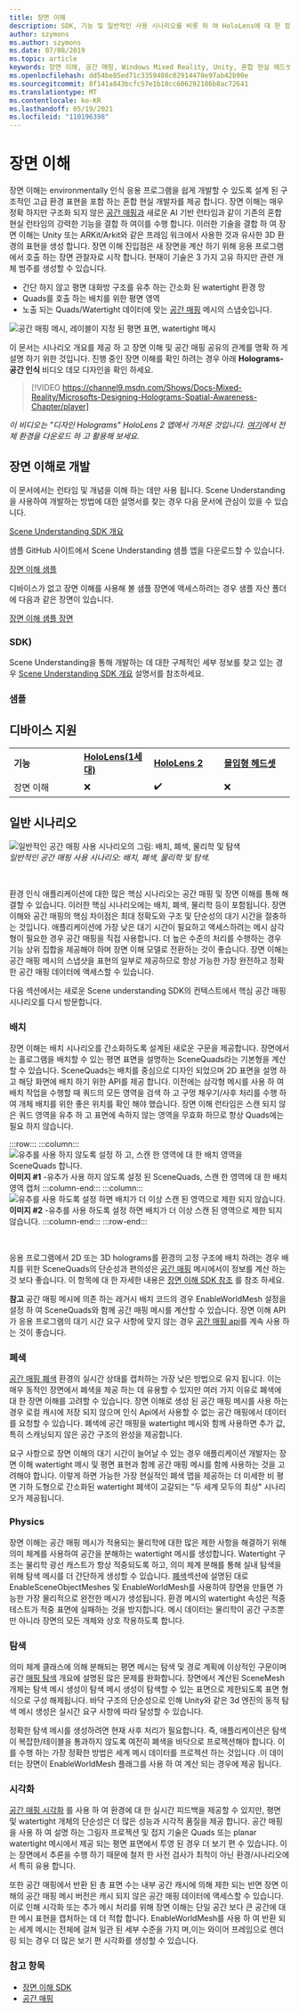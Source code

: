 ```yaml
---
title: 장면 이해
description: SDK, 기능 및 일반적인 사용 시나리오를 비롯 하 여 HoloLens에 대 한 장면 이해를 통해 개발 하는 방법에 대해 알아봅니다.
author: szymons
ms.author: szymons
ms.date: 07/08/2019
ms.topic: article
keywords: 장면 이해, 공간 매핑, Windows Mixed Reality, Unity, 혼합 현실 헤드셋, windows mixed reality 헤드셋, 가상 현실 헤드셋, HoloLens, 폐색, SDK
ms.openlocfilehash: dd54be85ed71c3359408c02914470e97ab42b90e
ms.sourcegitcommit: 8f141a843bcfc57e1b18cc606292186b8ac72641
ms.translationtype: MT
ms.contentlocale: ko-KR
ms.lasthandoff: 05/19/2021
ms.locfileid: "110196398"
---
```

# <a name="scene-understanding"></a>장면 이해

장면 이해는 environmentally 인식 응용 프로그램을 쉽게 개발할 수 있도록 설계 된 구조적인 고급 환경 표현을 포함 하는 혼합 현실 개발자를 제공 합니다. 장면 이해는 매우 정확 하지만 구조화 되지 않은 [공간 매핑과](spatial-mapping.md) 새로운 AI 기반 런타임과 같이 기존의 혼합 현실 런타임의 강력한 기능을 결합 하 여이를 수행 합니다. 이러한 기술을 결합 하 여 장면 이해는 Unity 또는 ARKit/Arkit와 같은 프레임 워크에서 사용한 것과 유사한 3D 환경의 표현을 생성 합니다. 장면 이해 진입점은 새 장면을 계산 하기 위해 응용 프로그램에서 호출 하는 장면 관찰자로 시작 합니다. 현재이 기술은 3 가지 고유 하지만 관련 개체 범주를 생성할 수 있습니다.

* 간단 하지 않고 평면 대화방 구조를 유추 하는 간소화 된 watertight 환경 망
* Quads를 호출 하는 배치를 위한 평면 영역
* 노출 되는 Quads/Watertight 데이터에 맞는 [공간 매핑](spatial-mapping.md) 메시의 스냅숏입니다.

![공간 매핑 메시, 레이블이 지정 된 평면 표면, watertight 메시](images/SUScenarios.png)

이 문서는 시나리오 개요를 제공 하 고 장면 이해 및 공간 매핑 공유의 관계를 명확 하 게 설명 하기 위한 것입니다. 진행 중인 장면 이해를 확인 하려는 경우 아래 **Holograms-공간 인식** 비디오 데모 디자인을 확인 하세요.

> [!VIDEO https://channel9.msdn.com/Shows/Docs-Mixed-Reality/Microsofts-Designing-Holograms-Spatial-Awareness-Chapter/player]

*이 비디오는 "디자인 Holograms" HoloLens 2 앱에서 가져온 것입니다. [여기](https://aka.ms/dhapp)에서 전체 환경을 다운로드 하 고 활용해 보세요.*

## <a name="developing-with-scene-understanding"></a>장면 이해로 개발

이 문서에서는 런타임 및 개념을 이해 하는 데만 사용 됩니다. Scene Understanding을 사용하여 개발하는 방법에 대한 설명서를 찾는 경우 다음 문서에 관심이 있을 수 있습니다.

[Scene Understanding SDK 개요](../develop/platform-capabilities-and-apis/scene-understanding-SDK.md)

샘플 GitHub 사이트에서 Scene Understanding 샘플 앱을 다운로드할 수 있습니다.

[장면 이해 샘플](https://github.com/microsoft/MixedReality-SceneUnderstanding-Samples)

디바이스가 없고 장면 이해를 사용해 볼 샘플 장면에 액세스하려는 경우 샘플 자산 폴더에 다음과 같은 장면이 있습니다.

[장면 이해 샘플 장면](https://github.com/sceneunderstanding-microsoft/unitysample/tree/master/Assets/Resources/SerializedScenesForPCPath)

### <a name="sdk"></a>SDK)

Scene Understanding을 통해 개발하는 데 대한 구체적인 세부 정보를 찾고 있는 경우 [Scene Understanding SDK 개요](../develop/platform-capabilities-and-apis/scene-understanding-SDK.md) 설명서를 참조하세요.

### <a name="sample"></a>샘플

## <a name="device-support"></a>디바이스 지원

<table>
    <colgroup>
    <col width="25%" />
    <col width="25%" />
    <col width="25%" />
    <col width="25%" />
    </colgroup>
    <tr>
        <td><strong>기능</strong></td>
        <td><a href="/hololens/hololens1-hardware"><strong>HoloLens(1세대)</strong></a></td>
        <td><a href="https://docs.microsoft.com/hololens/hololens2-hardware"><strong>HoloLens 2</strong></td>
        <td><a href="../discover/immersive-headset-hardware-details.md"><strong>몰입형 헤드셋</strong></a></td>
    </tr>
     <tr>
        <td>장면 이해</td>
        <td>❌</td>
        <td>✔️</td>
        <td>❌</td>
    </tr>
</table>

## <a name="common-usage-scenarios"></a>일반 시나리오

![일반적인 공간 매핑 사용 시나리오의 그림: 배치, 폐색, 물리학 및 탐색](images/sm-concepts-1000px.png)<br>
*일반적인 공간 매핑 사용 시나리오: 배치, 폐색, 물리학 및 탐색.*

<br>

환경 인식 애플리케이션에 대한 많은 핵심 시나리오는 공간 매핑 및 장면 이해를 통해 해결할 수 있습니다. 이러한 핵심 시나리오에는 배치, 폐색, 물리학 등이 포함됩니다. 장면 이해와 공간 매핑의 핵심 차이점은 최대 정확도와 구조 및 단순성의 대기 시간을 절충하는 것입니다. 애플리케이션에 가장 낮은 대기 시간이 필요하고 액세스하려는 메시 삼각형이 필요한 경우 공간 매핑을 직접 사용합니다. 더 높은 수준의 처리를 수행하는 경우 기능 상위 집합을 제공해야 하며 장면 이해 모델로 전환하는 것이 좋습니다. 장면 이해는 공간 매핑 메시의 스냅샷을 표현의 일부로 제공하므로 항상 가능한 가장 완전하고 정확한 공간 매핑 데이터에 액세스할 수 있습니다.

다음 섹션에서는 새로운 Scene understanding SDK의 컨텍스트에서 핵심 공간 매핑 시나리오를 다시 방문합니다.

### <a name="placement"></a>배치

장면 이해는 배치 시나리오를 간소화하도록 설계된 새로운 구문을 제공합니다. 장면에서는 홀로그램을 배치할 수 있는 평면 표면을 설명하는 SceneQuads라는 기본형을 계산할 수 있습니다. SceneQuads는 배치를 중심으로 디자인 되었으며 2D 표면을 설명 하 고 해당 화면에 배치 하기 위한 API를 제공 합니다. 이전에는 삼각형 메시를 사용 하 여 배치 작업을 수행할 때 쿼드의 모든 영역을 검색 하 고 구멍 채우기/사후 처리를 수행 하 여 개체 배치를 위한 좋은 위치를 확인 해야 했습니다. 장면 이해 런타임은 스캔 되지 않은 쿼드 영역을 유추 하 고 표면에 속하지 않는 영역을 무효화 하므로 항상 Quads에는 필요 하지 않습니다.

:::row:::
    :::column:::
       ![유추를 사용 하지 않도록 설정 하 고, 스캔 한 영역에 대 한 배치 영역을 SceneQuads 합니다.](images/SUQuads.png)<br>
       **이미지 #1** -유추가 사용 하지 않도록 설정 된 SceneQuads, 스캔 한 영역에 대 한 배치 영역 캡처
    :::column-end:::
        :::column:::
       ![유추를 사용 하도록 설정 하면 배치가 더 이상 스캔 된 영역으로 제한 되지 않습니다.](images/SUWatertight.png)<br>
        **이미지 #2** -유추를 사용 하도록 설정 하면 배치가 더 이상 스캔 된 영역으로 제한 되지 않습니다.
    :::column-end:::
:::row-end:::

<br>


응용 프로그램에서 2D 또는 3D holograms를 환경의 고정 구조에 배치 하려는 경우 배치를 위한 SceneQuads의 단순성과 편의성은 [공간 매핑](spatial-mapping.md) 메시에서이 정보를 계산 하는 것 보다 좋습니다. 이 항목에 대 한 자세한 내용은 [장면 이해 SDK 참조](../develop/platform-capabilities-and-apis/scene-understanding-SDK.md) 를 참조 하세요.

**참고** 공간 매핑 메시에 의존 하는 레거시 배치 코드의 경우 EnableWorldMesh 설정을 설정 하 여 SceneQuads와 함께 공간 매핑 메시를 계산할 수 있습니다. 장면 이해 API가 응용 프로그램의 대기 시간 요구 사항에 맞지 않는 경우 [공간 매핑 api](spatial-mapping.md#placement)를 계속 사용 하는 것이 좋습니다.

### <a name="occlusion"></a>폐색

[공간 매핑 폐색](spatial-mapping.md#occlusion) 환경의 실시간 상태를 캡처하는 가장 낮은 방법으로 유지 됩니다. 이는 매우 동적인 장면에서 폐색을 제공 하는 데 유용할 수 있지만 여러 가지 이유로 폐색에 대 한 장면 이해를 고려할 수 있습니다. 장면 이해로 생성 된 공간 매핑 메시를 사용 하는 경우 로컬 캐시에 저장 되지 않으며 인식 Api에서 사용할 수 없는 공간 매핑에서 데이터를 요청할 수 있습니다. 폐색에 공간 매핑을 watertight 메시와 함께 사용하면 추가 값, 특히 스캐닝되지 않은 공간 구조의 완성을 제공합니다.

요구 사항으로 장면 이해의 대기 시간이 늘어날 수 있는 경우 애플리케이션 개발자는 장면 이해 watertight 메시 및 평면 표현과 함께 공간 매핑 메시를 함께 사용하는 것을 고려해야 합니다. 이렇게 하면 가능한 가장 현실적인 폐색 맵을 제공하는 더 미세한 비 평면 기하 도형으로 간소화된 watertight 폐색이 고갈되는 "두 세계 모두의 최상" 시나리오가 제공됩니다.

### <a name="physics"></a>Physics

장면 이해는 공간 매핑 메시가 적용되는 물리학에 대한 많은 제한 사항을 해결하기 위해 의미 체계를 사용하여 공간을 분해하는 watertight 메시를 생성합니다. Watertight 구조는 물리학 광선 캐스트가 항상 적중되도록 하고, 의미 체계 분해를 통해 실내 탐색을 위해 탐색 메시를 더 간단하게 생성할 수 있습니다. [폐색](#occlusion)섹션에 설명된 대로 EnableSceneObjectMeshes 및 EnableWorldMesh를 사용하여 장면을 만들면 가능한 가장 물리적으로 완전한 메시가 생성됩니다. 환경 메시의 watertight 속성은 적중 테스트가 적중 표면에 실패하는 것을 방지합니다. 메시 데이터는 물리학이 공간 구조뿐만 아니라 장면의 모든 개체와 상호 작용하도록 합니다.

### <a name="navigation"></a>탐색

의미 체계 클래스에 의해 분해되는 평면 메시는 탐색 및 경로 계획에 이상적인 구문이며 공간 [매핑 탐색](spatial-mapping.md#navigation) 개요에 설명된 많은 문제를 완화합니다. 장면에서 계산된 SceneMesh 개체는 탐색 메시 생성이 탐색 메시 생성이 탐색할 수 있는 표면으로 제한되도록 표면 형식으로 구성 해제됩니다. 바닥 구조의 단순성으로 인해 Unity와 같은 3d 엔진의 동적 탐색 메시 생성은 실시간 요구 사항에 따라 달성할 수 있습니다.

정확한 탐색 메시를 생성하려면 현재 사후 처리가 필요합니다. 즉, 애플리케이션은 탐색이 복잡한/테이블을 통과하지 않도록 여전히 폐색을 바닥으로 프로젝션해야 합니다. 이를 수행 하는 가장 정확한 방법은 세계 메시 데이터를 프로젝션 하는 것입니다 .이 데이터는 장면이 EnableWorldMesh 플래그를 사용 하 여 계산 되는 경우에 제공 됩니다.

### <a name="visualization"></a>시각화

[공간 매핑 시각화](spatial-mapping.md#visualization) 를 사용 하 여 환경에 대 한 실시간 피드백을 제공할 수 있지만, 평면 및 watertight 개체의 단순성은 더 많은 성능과 시각적 품질을 제공 합니다. 공간 매핑을 사용 하 여 설명 하는 그림자 프로젝션 및 접지 기술은 Quads 또는 planar watertight 메시에서 제공 되는 평면 표면에서 투영 된 경우 더 보기 편 수 있습니다. 이는 장면에서 추론을 수행 하기 때문에 철저 한 사전 검사가 최적이 아닌 환경/시나리오에서 특히 유용 합니다.

또한 공간 매핑에서 반환 된 총 표면 수는 내부 공간 캐시에 의해 제한 되는 반면 장면 이해의 공간 매핑 메시 버전은 캐시 되지 않은 공간 매핑 데이터에 액세스할 수 있습니다. 이로 인해 시각화 또는 추가 메시 처리를 위해 장면 이해는 단일 공간 보다 큰 공간에 대 한 메시 표현을 캡처하는 데 더 적합 합니다. EnableWorldMesh를 사용 하 여 반환 되는 세계 메시는 전체에 걸쳐 일관 된 세부 수준을 가지 며,이는 와이어 프레임으로 렌더링 되는 경우 더 많은 보기 편 시각화를 생성할 수 있습니다.

### <a name="see-also"></a>참고 항목

* [장면 이해 SDK](../develop/platform-capabilities-and-apis/scene-understanding-SDK.md)
* [공간 매핑](spatial-mapping.md)